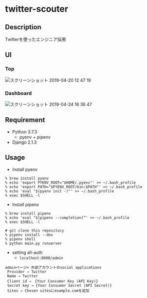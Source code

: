 # twitter-scouter
## Description
Twitterを使ったエンジニア採用

## UI
### Top
![スクリーンショット 2019-04-20 12 47 19](https://user-images.githubusercontent.com/13377817/56452272-1b2b8c00-636b-11e9-8d50-8d87701a490e.png)
### Dashboard
![スクリーンショット 2019-04-24 16 36 47](https://user-images.githubusercontent.com/13377817/56641022-530a3a80-66af-11e9-9c1d-a17f775ec541.png)

## Requirement
- Python 3.7.3
  - pyenv + pipenv
- Django 2.1.3

## Usage
- Install pyenv
```
% brew install pyenv
% echo 'export PYENV_ROOT="$HOME/.pyenv"' >> ~/.bash_profile
% echo 'export PATH="$PYENV_ROOT/bin:$PATH"' >> ~/.bash_profile
% echo 'eval "$(pyenv init -)"' >> ~/.bash_profile
% exec $SHELL -l
```

- Install pipenv
```
% brew install pipenv
% echo 'eval "$(pipenv --completion)”' >> ~/.bash_profile
% exec $SHELL -l
```

```
# git clone this repositocy
% pipenv install --dev
% pipenv shell
% python main.py runserver
```

- setting all-auth
  - `localhost:8000/admin` 

```
adminページ> 外部アカウントのsocial applications
 Providor → Twitter
 Name → Twitter
 Client id →　{Your Consumer Key (API Key)}
 Secret key → {Your Consumer Secret (API Secret)}
 Sites → Chosen sitesにexample.comを追加
```
